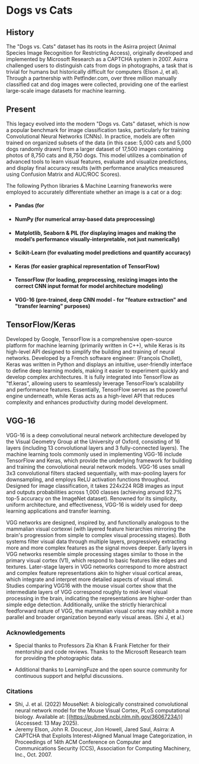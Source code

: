 # Dogs vs Cats 

## History
The "Dogs vs. Cats" dataset has its roots in the Asirra project (Animal Species Image Recognition for Restricting Access), originally developed and implemented by Microsoft Research as a CAPTCHA system in 2007. Asirra challenged users to distinguish cats from dogs in photographs, a task that is trivial for humans but historically difficult for computers (Elson J, et al). Through a partnership with Petfinder.com, over three million manually classified cat and dog images were collected, providing one of the earliest large-scale image datasets for machine learning. 

## Present
This legacy evolved into the modern "Dogs vs. Cats" dataset, which is now a popular benchmark for image classification tasks, particularly for training Convolutional Neural Networks (CNNs). In practice, models are often trained on organized subsets of the data (in this case: 5,000 cats and 5,000 dogs randomly drawn) from a larger dataset of 17,500 images containing photos of 8,750 cats and 8,750 dogs. This model utilizes a combination of advanced tools to learn visual features, evaluate and visualize predictions, and display final accuracy results (with performance analytics measured using Confusion Matrix and AUC/ROC Scores).

The following Python libraries & Machine Learning franeworks were employed to accurately differentiate whether an image is a cat or a dog:

 - #### **Pandas** (for 
 - #### **NumPy** (for numerical array-based data preprocessing)  
 - #### **Matplotlib, Seaborn & PIL** (for displaying images and making the model’s performance visually-interpretable, not just numerically)
 - #### **Scikit-Learn** (for evaluating model predictions and quantify accuracy)
 - #### **Keras** (for easier graphical representation of TensorFlow) 
 - #### **TensorFlow** (for loading, preprocessing, resizing images into the correct CNN input format for model architecture modeling)
 - #### **VGG-16** (pre-trained, deep CNN model - for "feature extraction" and "transfer learning" purposes) 


## TensorFlow/Keras
Developed by Google, TensorFlow is a comprehensive open-source platform for machine learning (primarily written in C++), while Keras is its high-level API designed to simplify the building and training of neural networks. Developed by a French software engineer: (François Chollet), Keras was written in Python and displays an intuitive, user-friendly interface to define deep learning models, making it easier to experiment quickly and develop complex architectures. It is fully integrated into TensorFlow as "tf.keras", allowing users to seamlessly leverage TensorFlow’s scalability and performance features. Essentially, TensorFlow serves as the powerful engine underneath, while Keras acts as a high-level API that reduces complexity and enhances productivity during model development.

## VGG-16 
VGG-16 is a deep convolutional neural network architecture developed by the Visual Geometry Group at the University of Oxford, consisting of 16 layers (including 13 convolutional layers and 3 fully-connected layers). The machine learning tools commonly used in implementing VGG-16 include TensorFlow and Keras, which provide the underlying framework for building and training the convolutional neural network models. VGG-16 uses small 3x3 convolutional filters stacked sequentially, with max-pooling layers for downsampling, and employs ReLU activation functions throughout. Designed for image classification, it takes 224x224 RGB images as input and outputs probabilities across 1,000 classes (achieving around 92.7% top-5 accuracy on the ImageNet dataset). Renowned for its simplicity, uniform architecture, and effectiveness, VGG-16 is widely used for deep learning applications and transfer learning.

VGG networks are designed, inspired by, and functionally analogous to the mammalian visual cortexwi (with layered feature hierarchies mirroring the brain's progression from simple to complex visual processing stages). Both systems filter visual data through multiple layers, progressively extracting more and more complex features as the signal moves deeper. Early layers in VGG networks resemble simple processing stages similar to those in the primary visual cortex (V1), which respond to basic features like edges and textures. Later-stage layers in VGG networks correspond to more abstract and complex feature representations akin to higher visual cortical areas, which integrate and interpret more detailed aspects of visual stimuli. Studies comparing VGG16 with the mouse visual cortex show that the intermediate layers of VGG correspond roughly to mid-level visual processing in the brain, indicating the representations are higher-order than simple edge detection. Additionally, unlike the strictly hierarchical feedforward nature of VGG, the mammalian visual cortex may exhibit a more parallel and broader organization beyond early visual areas. (Shi J, et al.)



### Acknowledgements

 - Special thanks to Professors Zia Khan & Frank Fletcher for their mentorship and code reviews. Thanks to the Microsoft Research team for providing the photographic data.

 - Additional thanks to LearningFuze and the open source community for continuous support and helpful discussions.

### Citations

 - Shi, J. et al. (2022) MouseNet: A biologically constrained convolutional neural network model for the Mouse Visual Cortex, PLoS computational biology. Available at: [(https://pubmed.ncbi.nlm.nih.gov/36067234/)]
(Accessed: 13 May 2025). 
 - Jeremy Elson, John R. Douceur, Jon Howell, Jared Saul, Asirra: A CAPTCHA that Exploits Interest-Aligned Manual Image Categorization, in Proceedings of 14th ACM Conference on Computer and Communications Security (CCS), Association for Computing Machinery, Inc., Oct. 2007.
